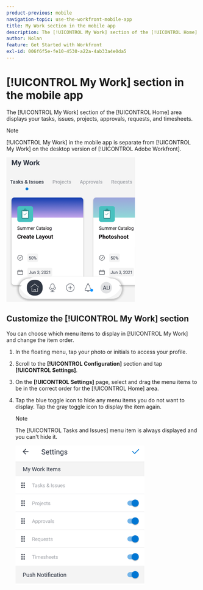 ```yaml
---
product-previous: mobile
navigation-topic: use-the-workfront-mobile-app
title: My Work section in the mobile app
description: The [!UICONTROL My Work] section of the [!UICONTROL Home] area displays your tasks, issues, projects, approvals, requests, and timesheets.
author: Nolan
feature: Get Started with Workfront
exl-id: 006f6f5e-fe10-4530-a22a-4ab33a4e0da5
---
```

# [!UICONTROL My Work] section in the mobile app

The [!UICONTROL My Work] section of the [!UICONTROL Home] area displays your tasks, issues, projects, approvals, requests, and timesheets.

>[!NOTE]
>
>[!UICONTROL My Work] in the mobile app is separate from [!UICONTROL My Work] on the desktop version of [!UICONTROL Adobe Workfront].

![My Work](assets/home-myworksection-338x379.png)

## Customize the [!UICONTROL My Work] section

You can choose which menu items to display in [!UICONTROL My Work] and change the item order.

1. In the floating menu, tap your photo or initials to access your profile.
1. Scroll to the **[!UICONTROL Configuration]** section and tap **[!UICONTROL Settings]**.
1. On the **[!UICONTROL Settings]** page, select and drag the menu items to be in the correct order for the [!UICONTROL Home] area.
1. Tap the blue toggle icon to hide any menu items you do not want to display. Tap the gray toggle icon to display the item again.

   >[!NOTE]
   >
   >The [!UICONTROL Tasks and Issues] menu item is always displayed and you can't hide it.

   ![Mobile settings](assets/mobile-settings-338x366.png)
